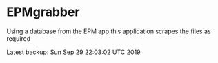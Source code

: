 # EPMgrabber
Using a database from the EPM app this application scrapes the files as required


Latest backup: Sun Sep 29 22:03:02 UTC 2019
